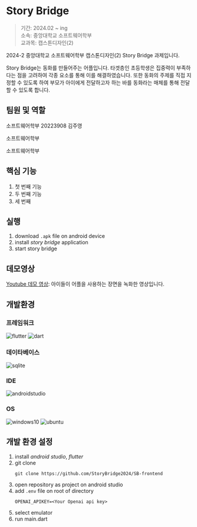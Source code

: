 # Story Bridge
> 기간: 2024.02 ~ ing  
> 소속: 중앙대학교 소프트웨어학부  
> 교과목: 캡스톤디자인(2)

2024-2 중앙대학교 소프트웨어학부 캡스톤디자인(2) Story Bridge 과제입니다.

Story Bridge는 동화를 만들어주는 어플입니다. 타겟층인 초등학생은 집중력이 부족하다는 점을 고려하여 각종 요소를 통해 이를 해결하였습니다. 또한 동화의 주제를 직접 지정할 수 있도록 하여 부모가 아이에게 전달하고자 하는 바를 동화라는 매체를 통해 전달할 수 있도록 합니다.

## 팀원 및 역할
소프트웨어학부 20223908 김주영

소프트웨어학부 

소프트웨어학부

## 핵심 기능
1. 첫 번째 기능
2. 두 번째 기능
3. 세 번째

## 실행

1. download `.apk` file on android device
2. install *story bridge* application
3. start story bridge

## 데모영상

[Youtube 데모 영상](https://youtu.be/jtCZxolFO4g): 아이들이 어플을 사용하는 장면을 녹화한 영상입니다.

## 개발환경

### 프레임워크

![flutter](https://img.shields.io/badge/flutter-02569B?style=for-the-badge&logo=flutter&logoColor=white)
![dart](https://img.shields.io/badge/dart-0175C2?style=for-the-badge&logo=dart&logoColor=white)

### 데이타베이스

![sqlite](https://img.shields.io/badge/sqlite-003B57?style=for-the-badge&logo=sqlite&logoColor=white)

### IDE

![androidstudio](https://img.shields.io/badge/androidstudio-3DDC84.svg?style=for-the-badge&logo=androidstudio&logoColor=white)

### OS

![windows10](https://img.shields.io/badge/windows10-0078D6.svg?style=for-the-badge&logo=windows10&logoColor=white)
![ubuntu](https://img.shields.io/badge/ubuntu-E95420.svg?style=for-the-badge&logo=ubuntu&logoColor=white)

## 개발 환경 설정

1. install *android studio*, *flutter*
2. git clone
    ```git
    git clone https://github.com/StoryBridge2024/SB-frontend
    ```
3. open repository as project on android studio
4. add `.env` file on root of directory
    ```
    OPENAI_APIKEY=<Your Openai api key>
    ```
5. select emulator
6. run main.dart
